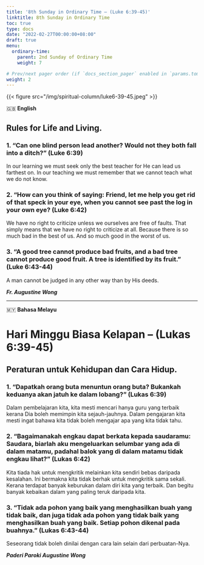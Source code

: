 ```yaml
---
title: '8th Sunday in Ordinary Time – (Luke 6:39-45)'
linktitle: 8th Sunday in Ordinary Time
toc: true
type: docs
date: "2022-02-27T00:00:00+08:00"
draft: true
menu:
  ordinary-time:
    parent: 2nd Sunday of Ordinary Time
    weight: 7

# Prev/next pager order (if `docs_section_pager` enabled in `params.toml`)
weight: 2
---
```

{{< figure src="/img/spiritual-column/luke6-39-45.jpeg" >}}

:gb: __English__
## Rules for Life and Living.

### 1. “Can one blind person lead another? Would not they both fall into a ditch?” (Luke 6:39)

In our learning we must seek only the best teacher for He can lead us farthest on. In our teaching we must remember that we cannot teach what we do not know.

### 2. “How can you think of saying: Friend, let me help you get rid of that speck in your eye, when you cannot see past the log in your own eye? (Luke 6:42)

We have no right to criticize unless we ourselves are free of faults. That simply means that we have no right to criticize at all. Because there is so much bad in the best of us. And so much good in the worst of us.

### 3. “A good tree cannot produce bad fruits, and a bad tree cannot produce good fruit. A tree is identified by its fruit.” (Luke 6:43-44)

A man cannot be judged in any other way than by His deeds.

___Fr. Augustine Wong___

---

:malaysia: __Bahasa Melayu__

# Hari Minggu Biasa Kelapan – (Lukas 6:39-45)
## Peraturan untuk Kehidupan dan Cara Hidup.

### 1. “Dapatkah orang buta menuntun orang buta? Bukankah keduanya akan jatuh ke dalam lobang?” (Lukas 6:39)

Dalam pembelajaran kita, kita mesti mencari hanya guru yang terbaik kerana Dia boleh memimpin kita sejauh-jauhnya. Dalam pengajaran kita mesti ingat bahawa kita tidak boleh mengajar apa yang kita tidak tahu.       

### 2. “Bagaimanakah engkau dapat berkata kepada saudaramu: Saudara, biarlah aku mengeluarkan selumbar yang ada di dalam matamu, padahal balok yang di dalam matamu tidak engkau lihat?” (Lukas 6:42)

Kita tiada hak untuk mengkritik melainkan kita sendiri bebas daripada kesalahan. Ini bermakna kita tidak berhak untuk mengkritik sama sekali. Kerana terdapat banyak keburukan dalam diri kita yang terbaik. Dan begitu banyak kebaikan dalam yang paling teruk daripada kita.

### 3. “Tidak ada pohon yang baik yang menghasilkan buah yang tidak baik, dan juga tidak ada pohon yang tidak baik yang menghasilkan buah yang baik. Setiap pohon dikenal pada buahnya.” (Lukas 6:43-44)

Seseorang tidak boleh dinilai dengan cara lain selain dari perbuatan-Nya.

___Paderi Paroki  Augustine Wong___
